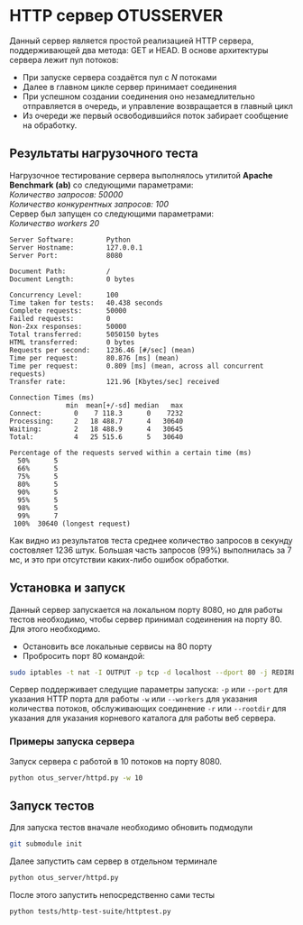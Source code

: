 # HTTP сервер OTUSSERVER 
Данный сервер является простой реализацией HTTP сервера, поддерживающей два метода:
GET и HEAD.
В основе архитектуры сервера лежит пул потоков:
 - При запуске сервера создаётся пул с *N* потоками
 - Далее в главном цикле сервер принимает соединения
 - При успешном создании соединения оно незамедлительно отправляется в очередь,
 и управление возвращается в главный цикл
 - Из очереди же первый освободившийся поток забирает сообщение на обработку.

## Результаты нагрузочного теста
Нагрузочное тестирование сервера выполнялось утилитой **Apache Benchmark (ab)**
со следующими параметрами:<br/>
*Количество запросов: 50000*<br/>
*Количество конкурентных запросов: 100*<br/>
Сервер был запущен со следующими параметрами:<br/>
*Количество workers 20*<br/>

```
Server Software:        Python
Server Hostname:        127.0.0.1
Server Port:            8080

Document Path:          /
Document Length:        0 bytes

Concurrency Level:      100
Time taken for tests:   40.438 seconds
Complete requests:      50000
Failed requests:        0
Non-2xx responses:      50000
Total transferred:      5050150 bytes
HTML transferred:       0 bytes
Requests per second:    1236.46 [#/sec] (mean)
Time per request:       80.876 [ms] (mean)
Time per request:       0.809 [ms] (mean, across all concurrent requests)
Transfer rate:          121.96 [Kbytes/sec] received

Connection Times (ms)
              min  mean[+/-sd] median   max
Connect:        0    7 118.3      0    7232
Processing:     2   18 488.7      4   30640
Waiting:        2   18 488.9      4   30645
Total:          4   25 515.6      5   30640

Percentage of the requests served within a certain time (ms)
  50%      5
  66%      5
  75%      5
  80%      5
  90%      5
  95%      5
  98%      5
  99%      7
 100%  30640 (longest request)
```
Как видно из результатов теста среднее количество запросов в секунду состовляет 1236 штук.
Большая часть запросов (99%) выполнилась за 7 мс, и это при отсутствии каких-либо
ошибок обработки.
## Установка и запуск
Данный сервер запускается на локальном порту 8080, но для работы тестов необходимо, чтобы сервер
принимал содеинения на порту 80.
Для этого необходимо.
 - Остановить все локальные сервисы на 80 порту
 - Пробросить порт 80 командой:
```bash
sudo iptables -t nat -I OUTPUT -p tcp -d localhost --dport 80 -j REDIRECT --to-ports 8080
```

Сервер поддерживает следущие параметры запуска:
`-p` или `--port` для указания HTTP порта для работы
`-w` или `--workers` для указания количества потоков, обслуживающих соединение 
`-r` или `--rootdir` для указания для указания корневого каталога для работы веб сервера. 

### Примеры запуска сервера 
Запуск сервера с работой в 10 потоков на порту 8080.
```bash
python otus_server/httpd.py -w 10
```

## Запуск тестов
Для запуска тестов вначале необходимо обновить подмодули 
```bash
git submodule init
```
Далее запустить сам сервер в отдельном терминале
```bash
python otus_server/httpd.py
```
После этого запустить непосредственно сами тесты
```bash
python tests/http-test-suite/httptest.py
```
